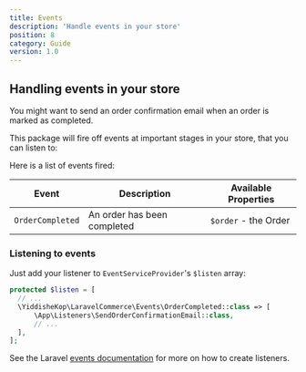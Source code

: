 ```yaml
---
title: Events
description: 'Handle events in your store'
position: 8
category: Guide
version: 1.0
---
```


## Handling events in your store

You might want to send an order confirmation email when an order is marked as completed.

This package will fire off events at important stages in your store, that you can listen to:

Here is a list of events fired:

| Event | Description | Available Properties |
| --- | --- | --- |
| `OrderCompleted` | An order has been completed | `$order` - the Order |

### Listening to events

Just add your listener to `EventServiceProvider`'s `$listen` array:

```php
protected $listen = [
  // ...
  \YiddisheKop\LaravelCommerce\Events\OrderCompleted::class => [
      \App\Listeners\SendOrderConfirmationEmail::class,
      // ...
  ],
];
```

See the Laravel [events documentation](https://laravel.com/docs/8.x/events) for more on how to create listeners.
